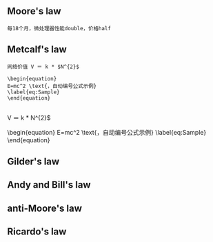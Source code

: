 ## Moore's law
```
每18个月，微处理器性能double，价格half
```
## Metcalf's law
```
网络价值 V ＝ k * $N^{2}$  

\begin{equation}
E=mc^2 \text{，自动编号公式示例}
\label{eq:Sample}
\end{equation}


```
V ＝ k * N^{2}$

\begin{equation}
E=mc^2 \text{，自动编号公式示例}
\label{eq:Sample}
\end{equation}


## Gilder's law
## Andy and Bill's law
## anti-Moore's law
## Ricardo's law
